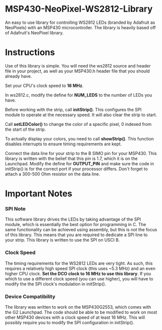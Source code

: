 MSP430-NeoPixel-WS2812-Library
==============================

An easy to use library for controlling WS2812 LEDs (branded by Adafruit as NeoPixels) with an MSP430 microcontroller. The library is heavily based off of Adafruit's NeoPixel library.

# Instructions

Use of this library is simple. You will need the ws2812 source and header file in your project, as well as your MSP430.h header file that you should already have. 

Set your CPU's clock speed to **16 MHz**.

In ws2812.c, modify the define for **NUM_LEDS** to the number of LEDs you have.

Before working with the strip, call **initStrip()**. This configures the SPI module to operate at the necessary speed. It will also clear the strip to start.

Call **setLEDColor()** to change the color of a specific pixel, 0 indexed from the start of the strip.

To actually display your colors, you need to call **showStrip()**. This function disables interrupts to ensure timing requirements are kept.

Connect the data line for your strip to the B SIMO pin for your MSP430. This library is written with the belief that this pin is 1.7, which it is on the Launchpad. Modify the define for **OUTPUT_PIN** and make sure the code in initStrip() is for the correct port if your processor differs. Don't forget to attach a 300-500 Ohm resistor on the data line.

# Important Notes

### SPI Note

This software library drives the LEDs by taking advantage of the SPI module, which is essentially the best option for programming in C. The same functionality can be achieved using assembly, but this is not the focus of this library. This means that you are required to dedicate a SPI line to your strip. This library is written to use the SPI on USCI B.

### Clock Speed

The timing requirements for the WS2812 LEDs are very tight. As such, this requires a relatively high speed SPI clock (this uses ~5.3 MHz) and an even higher CPU clock. **Set the DCO clock to 16 MHz to use this library**. If you which to use a different clock speed (you can use higher), you will have to modify the the SPI clock's modulation in initStrip().

### Device Compatibility

The library was written to work on the MSP430G2553, which comes with the G2 Launchpad. The code should be able to be modified to work on most other MSP430 devices with a clock speed of at least 16 MHz. This will possibly require you to modify the SPI configuration in initStrip().
